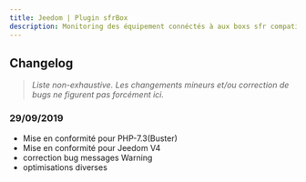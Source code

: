 ```yaml
---
title: Jeedom | Plugin sfrBox
description: Monitoring des équipement connéctés à aux boxs sfr compatibles.
---
```


## Changelog
>*Liste non-exhaustive. Les changements mineurs et/ou correction de bugs ne figurent pas forcément ici.*
### 29/09/2019
* Mise en conformité pour PHP-7.3(Buster)
* Mise en conformité pour Jeedom V4
* correction bug messages Warning
* optimisations diverses
